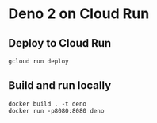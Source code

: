 # Deno 2 on Cloud Run

## Deploy to Cloud Run

```
gcloud run deploy 
```

## Build and run locally

```
docker build . -t deno
docker run -p8080:8080 deno
```